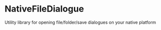 # NativeFileDialogue
Utility library for opening file/folder/save dialogues on your native platform
